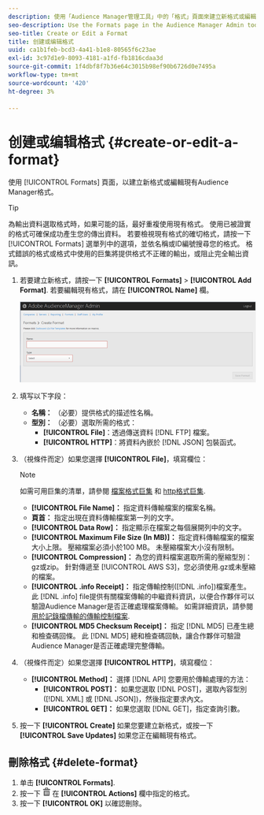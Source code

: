 ```yaml
---
description: 使用「Audience Manager管理工具」中的「格式」頁面來建立新格式或編輯現有格式。
seo-description: Use the Formats page in the Audience Manager Admin tool to create a new format or to edit an existing format.
seo-title: Create or Edit a Format
title: 创建或编辑格式
uuid: ca1b1feb-bcd3-4a41-b1e8-80565f6c23ae
exl-id: 3c97d1e9-8093-4181-a1fd-fb1816cdaa3d
source-git-commit: 1f4dbf8f7b36e64c3015b98ef90b6726d0e7495a
workflow-type: tm+mt
source-wordcount: '420'
ht-degree: 3%

---
```


# 创建或编辑格式 {#create-or-edit-a-format}

使用 [!UICONTROL Formats] 頁面，以建立新格式或編輯現有Audience Manager格式。

<!-- t_create_format.xml -->

>[!TIP]
>
>為輸出資料選取格式時，如果可能的話，最好重複使用現有格式。 使用已被證實的格式可確保成功產生您的傳出資料。 若要檢視現有格式的確切格式，請按一下 [!UICONTROL Formats] 選單列中的選項，並依名稱或ID編號搜尋您的格式。 格式錯誤的格式或格式中使用的巨集將提供格式不正確的輸出，或阻止完全輸出資訊。

1. 若要建立新格式，請按一下 **[!UICONTROL Formats]** > **[!UICONTROL Add Format]**. 若要編輯現有格式，請在 **[!UICONTROL Name]** 欄。

   ![](assets/create_format.png)

1. 填写以下字段：
   * **名稱：** （必要）提供格式的描述性名稱。
   * **型別：** （必要）選取所需的格式：
      * **[!UICONTROL File]**：透過傳送資料 [!DNL FTP] 檔案。
      * **[!UICONTROL HTTP]**：將資料內嵌於 [!DNL JSON] 包裝函式。

1. （視條件而定）如果您選擇 **[!UICONTROL File]**，填寫欄位：

   >[!NOTE]
   >
   >如需可用巨集的清單，請參閱 [檔案格式巨集](../formats/file-formats.md#concept_A867101505074418A58DE325949E5089) 和 [http格式巨集](../formats/web-formats.md#reference_C392124A5F3F42E49F8AADDBA601ADFE).

   * **[!UICONTROL File Name]：** 指定資料傳輸檔案的檔案名稱。
   * **頁首：** 指定出現在資料傳輸檔案第一列的文字。
   * **[!UICONTROL Data Row]：** 指定顯示在檔案之每個展開列中的文字。
   * **[!UICONTROL Maximum File Size (In MB)]：** 指定資料傳輸檔案的檔案大小上限。 壓縮檔案必須小於100 MB。 未壓縮檔案大小沒有限制。
   * **[!UICONTROL Compression]：** 為您的資料檔案選取所需的壓縮型別：gz或zip。 針對傳遞至 [!UICONTROL AWS S3]，您必須使用.gz或未壓縮的檔案。
   * **[!UICONTROL .info Receipt]：** 指定傳輸控制([!DNL .info])檔案產生。 此 [!DNL .info] file提供有關檔案傳輸的中繼資料資訊，以便合作夥伴可以驗證Audience Manager是否正確處理檔案傳輸。 如需詳細資訊，請參閱 [用於記錄檔傳輸的傳輸控制檔案](https://experienceleague.adobe.com/docs/audience-manager/user-guide/implementation-integration-guides/receiving-audience-data/batch-outbound-data-transfers/transfer-control-files.html?lang=en).
   * **[!UICONTROL MD5 Checksum Receipt]：** 指定 [!DNL MD5] 已產生總和檢查碼回條。 此 [!DNL MD5] 總和檢查碼回執，讓合作夥伴可驗證Audience Manager是否正確處理完整傳輸。

1. （視條件而定）如果您選擇 **[!UICONTROL HTTP]**，填寫欄位：

   * **[!UICONTROL Method]：** 選擇 [!DNL API] 您要用於傳輸處理的方法：
      * **[!UICONTROL POST]：** 如果您選取 [!DNL POST]，選取內容型別([!DNL XML] 或 [!DNL JSON])，然後指定要求內文。
      * **[!UICONTROL GET]：** 如果您選取 [!DNL GET]，指定查詢引數。

1. 按一下 **[!UICONTROL Create]** 如果您要建立新格式，或按一下 **[!UICONTROL Save Updates]** 如果您正在編輯現有格式。

## 刪除格式 {#delete-format}

1. 单击 **[!UICONTROL Formats]**.
2. 按一下  ![](assets/icon_delete.png) 在 **[!UICONTROL Actions]** 欄中指定的格式。
3. 按一下 **[!UICONTROL OK]** 以確認刪除。
